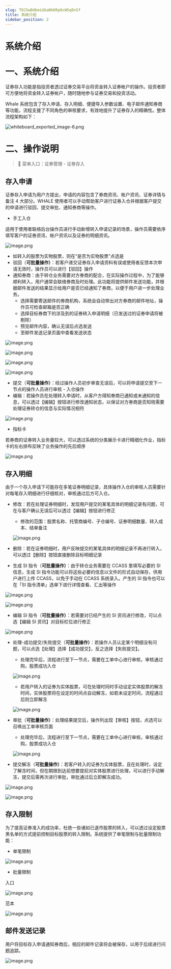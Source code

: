 ```yaml
---
slug: T0JSwBdbmiU6aNkKRp0cW5q0nSf
title: 系统介绍
sidebar_position: 2
---
```



# 系统介绍


# 一、系统介绍


证券存入功能是指投资者透过证券交易平台将资金转入证券帐户的操作。投资者即可方便地将资金转入证券帐户，随时随地参与证券交易和投资活动。


Whale 系统包含了存入申请、存入明细、便捷导入参数设置、电子邮件通知券商等功能，流程支援了不同角色的审核要求，有效地提升了证券存入的精确性。整体流程架构如下：


![whiteboard_exported_image-6.png](/assets/024463ac35b7e8186e3f57487bc9a84d.png)


# 二、操作说明


> 📍 菜单入口：证券管理 - 证券存入


## 存入申请


证券存入申请为用户方提出，申请的内容包含了券商资讯、帐户资讯、证券详情与备注 4 大部分。WHALE 使用者可以手动帮助客户进行证券入仓并根据客户提交的申请进行驳回、提交审批、通知券商等操作。

- 手工入仓

适用于使用者联络后台操作员进行手动新增转入申请记录的场景，操作员需要依序填写客户的证券资讯、帐户资讯以及证券的明细资讯。


![image.png](/assets/95ec2b871fc87915f64ed9b8b3452790.png)

- 如转入的股票为实物股票，则在“是否为实物股票”点选是
- 驳回（**可批量操作）**：若客户递交证券存入申请资料有误或使用者反馈本次申请无效时，操作员可以进行【驳回】操作
- 通知券商：由于转仓业务需要对方券商的配合，在实际操作过程中，为了能够顺利转入，用户通常会联络券商及时处理。此功能将提供邮件发送功能，并根据邮件发送的结果显示给用户是否已经通知了券商，以便于用户进一步处理业务。
    - 选择需要寄送邮件的券商机构，系统会自动带出对方券商的邮件地址，操作员可检查邮箱是否正确
    - 选择目标券商下的涉及到的证券转入申请明细（已发送过的证券申请将被剔除）
    - 预览邮件内容，确认无误后点选发送
    - 至邮件发送记录页面中查看发送状态

![image.png](/assets/60b17e9eb64189eff472838fa70c2ceb.png)


![image.png](/assets/ea1c62fd2bed2c8bccdaf7a47cc562fa.png)


![image.png](/assets/1d46a1396117d0b174893ada6c5b84f2.png)


![image.png](/assets/d43e3ad9714c8f35730aab14842bb9f4.png)

- 提交（**可批量操作）**：经过操作人员初步审查无误后，可以将申请提交至下一节点的操作人员进行审核 - 入仓操作
- 编辑：若操作员在处理转入申请时，从客户方得知券商已通知或未通知的信息，可以透过【编辑】按钮进行修改通知状态，以保证对方券商是否知晓需要处理证券转仓的信息与实际情况相符

![image.png](/assets/8c51ee85c0ee405bbc2960e50b287ded.png)

- 指标卡

若券商的证券转入业务量较大，可以透过系统的分类展示卡进行精细化作业，指标卡的左右排布反映了业务操作的先后顺序


![image.png](/assets/2c32efb8f8087dc070bd34ea81e1019a.png)


## 存入明细


由于一个存入申请下可能存在多笔证券明细记录，具体操作入仓的审核人员需要针对每笔存入明细进行仔细核对，审核通过后方可入仓。

- 修改：若在处理证券明细时，发现用户提交的某笔具体的明细记录有问题，可在与客户确认无误后可以透过【编辑】按钮进行修正
    - 修改的范围：股票名称、托管商编号、子仓编号、证券明细数量、转入成本、结单备注

    ![image.png](/assets/3ea1a31ccf02841c4b4a4f645a94bbbc.png)

- 删除：若在证券明细时，用户反映提交的某笔具体的明细记录不再进行转入，可以透过【删除】按钮直接删除目标明细记录
- 生成 SI 指令（**可批量操作）**：由于转仓业务需要在 CCASS 里填写必要的 SI 信息，生成 SI 指令功能可以将这些必要的信息以文件的形式自动保存，供用户进行上传 CCASS，以免于手动在 CCASS 系统录入。产生的 SI 指令也可以在「SI 指令清单」选单下进行详情查看、汇出等操作

![image.png](/assets/b399c24650ee438614178bb0db78d3ac.png)


![image.png](/assets/56882a6b20c42bafe34b547f9c333887.png)

- 编辑 SI 指令（**可批量操作）**：若需要对已经产生的 SI 资讯进行修改，可以点选【编辑 SI 资讯】对目标栏位进行修正

![image.png](/assets/941a6a32ca6afdcdc3acda50e493995d.png)

- 处理-成功提交/失败提交（**可批量操作）**：若操作人员认定某个明细没有问题，可以点选【处理】选择【成功提交】，反之选择【失败提交】。
    - 处理完毕后，流程进行至下一节点，需要在工单中心进行审核，审核通过购，股票成功入仓

    ![image.png](/assets/3aa17efd8636ced6a11d0b7f150f3293.png)

    - 若用户转入的证券为实体股票，可在处理时同时手动设定实体股票的解冻时间，实体股票将在设定的时间点自动解冻，如若未设定时间，流程通过后则立即解冻

    ![image.png](/assets/89093f155df0a417f4cc982a7d35780b.png)

- 审批（**可批量操作）**：处理结果提交后，操作列出现【审核】按钮，点选可以召唤出工单审核页面
    - 处理完毕后，流程进行至下一节点，需要在工单中心进行审核，审核通过购，股票成功入仓

    ![image.png](/assets/3c2a300e09bc4571be2c238ce7a16388.png)

- 提交解冻（**可批量操作）**：若客户转入的证券为实体股票，且在处理时，设定了解冻时间，但在期限到达前想要提前对实体股票进行处理，可以进行手动解冻，提交后需再次进行审批，审批通过后立即解冻成功。

![image.png](/assets/c50dc29b7d1bf35feb537db7375c5ebe.png)


![image.png](/assets/e938ac42c2b371292d73c46ad5b634ce.png)


## 存入限制


为了提高证券准入的成功率，杜绝一些诸如已退市股票的转入，可以透过设定股票黑名单的方式提前控制目标股票的转入限制。系统提供了单笔限制与批量限制功能：

- 单笔限制

![image.png](/assets/160791b1317cb1a81251b6e53234b104.png)

- 批量限制

入口


![image.png](/assets/fba202d698bac9152a7d413d7b6c6864.png)


范本


![image.png](/assets/b87055c8bd413f397756dff13e4592c2.png)


## 邮件发送记录


用户将目标存入申请通知券商后，相应的邮件记录将会被保存，以用于后续进行问题追踪。


![image.png](/assets/4f598b27868c97cd521fac523915ab2d.png)

